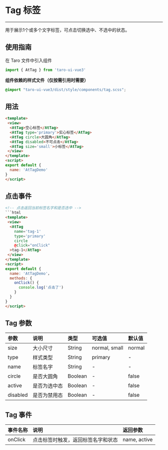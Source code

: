 # Tag 标签

---

用于展示1个或多个文字标签，可点击切换选中、不选中的状态。

## 使用指南

在 Taro 文件中引入组件


```typescript
import { AtTag } from 'taro-ui-vue3'
```


**组件依赖的样式文件（仅按需引用时需要）**


```scss
@import "taro-ui-vue3/dist/style/components/tag.scss";
```


## 用法


```html
<template>
 <view>
  <AtTag>空心标签</AtTag>
  <AtTag type='primary'>实心标签</AtTag>
  <AtTag circle>大圆角</AtTag>
  <AtTag disabled>不可点击</AtTag>
  <AtTag size='small'>小标签</AtTag>
 </view>
</template>
<script>
export default {
  name: 'AtTagDemo'
}
</script>
```


## 点击事件


```html
<!-- 点击返回当前标签名字和是否选中 -->
```html
<template>
 <view>
  <AtTag
    name='tag-1'
    type='primary'
    circle
    @click="onClick"
  >tag-1</AtTag>
 </view>
</template>
<script>
export default {
  name: 'AtTagDemo'，
  methods: {
    onClick() {
      console.log('点击了')
    }
  }
}
</script>
```


## Tag 参数

| 参数     | 说明         | 类型    | 可选值        | 默认值 |
|:---------|:-------------|:--------|:--------------|:-------|
| size     | 大小尺寸     | String  | normal, small | normal |
| type     | 样式类型     | String  | primary       | -      |
| name     | 标签名字     | String  | -             | -      |
| circle   | 是否大圆角   | Boolean | -             | false  |
| active   | 是否为选中态 | Boolean | -             | false  |
| disabled | 是否为禁用态 | Boolean | -             | false  |

## Tag 事件

| 事件名称 | 说明                               | 返回参数     |
|:---------|:-----------------------------------|:-------------|
| onClick  | 点击标签时触发，返回标签名字和状态 | name, active |
